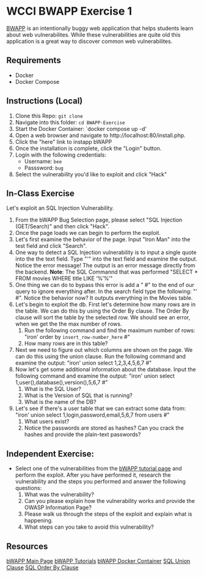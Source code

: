 # WCCI BWAPP Exercise 1

[BWAPP](http://www.itsecgames.com/index.htm) is an intentionally buggy web application that helps students learn about web vulnerabilites. While these vulnerabilities are quite old this application is a great way to discover common web vulnerabilites. 

## Requirements

- Docker
- Docker Compose

## Instructions (Local)

1. Clone this Repo: `git clone `
2. Navigate into this folder: `cd BWAPP-Exercise`
3. Start the Docker Container: `docker compose up -d'
4. Open a web browser and navigate to http://localhost:80/install.php.
5. Click the "here" link to instapp bWAPP
6. Once the installation is complete, click the "Login" button.
7. Login with the following credentials:
    - Username: `bee`
    - Passsword: `bug`
8. Select the vulnerability you'd like to exploit and click "Hack"

## In-Class Exercise

Let's exploit an SQL Injection Vulnerability.
1. From the bWAPP Bug Selection page, please select "SQL Injection (GET/Search)" and then click "Hack".
2. Once the page loads we can begin to perform the exploit. 
3. Let's first examine the behavior of the page. Input "Iron Man" into the test field and click "Search".
4. One way to detect a SQL Injection vulnerability is to input a single quote into the the text field. Type "'" into the text field and examine the output. Notice the error message! The output is an error message directly from the backend.
**Note**: The SQL Commannd that was performed "SELECT * FROM movies WHERE title LIKE ‘%’%’"
5. One thing we can do to bypass this error is add a " #" to the end of our query to ignore everything after. In the search field type the following: "' #". Notice the behavior now? It outputs everything in the Movies table. 
6. Let's begin to exploit the db. First let's determine how many rows are in the table. We can do this by using the Order By clause. The Order By clause will sort the table by the selected row. We should see an error, when we get the the max number of rows.
    1. Run the following command and find the maximum number of rows: "iron' order by `insert_row-number_here` #"
    2. How many rows are in this table? 
7. Next we need to figure out which columns are shown on the page. We can do this using the union clause. Run the following command and examine the output: "iron' union select 1,2,3,4,5,6,7 #"
8. Now let's get some additional information about the database. Input the following command and examine the output: "iron' union select 1,user(),database(),version(),5,6,7 #"
    1. What is the SQL User?
    2. What is the Version of SQL that is running?
    3. What is the name of the DB?
9. Let's see if there's a user table that we can extract some data from: "iron' union select 1,login,password,email,5,6,7 from users #"
    1. What users exist?
    2. Notice the passwords are stored as hashes? Can you crack the hashes and provide the plain-text passwords?

## Independent Exercise: 
- Select one of the vulnerabilities from the [bWAPP tutorial page](https://wooly6bear.wordpress.com/wp-content/uploads/2016/01/bwapp-tutorial.pdf) and perform the exploit. After you have performed it, research the vulnerability and the steps you performed and answer the following questions:
    1. What was the vulnerability?
    2. Can you please explain how the vulnerability works and provide the OWASP Information Page?
    3. Please walk us through the steps of the exploit and explain what is happening.
    4. What steps can you take to avoid this vulnerability?

## Resources
[bWAPP Main Page](http://www.itsecgames.com/index.htm)
[bWAPP Tutorials](https://wooly6bear.wordpress.com/wp-content/uploads/2016/01/bwapp-tutorial.pdf)
[bWAPP Docker Container](https://hub.docker.com/r/hackersploit/bwapp-docker)
[SQL Union Clause](https://www.w3schools.com/sql/sql_union.asp)
[SQL Order By Clause](https://www.w3schools.com/sql/sql_orderby.asp)